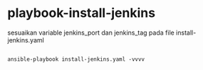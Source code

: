 # playbook-install-jenkins

sesuaikan variable jenkins_port dan jenkins_tag pada file install-jenkins.yaml

```

ansible-playbook install-jenkins.yaml -vvvv
```
